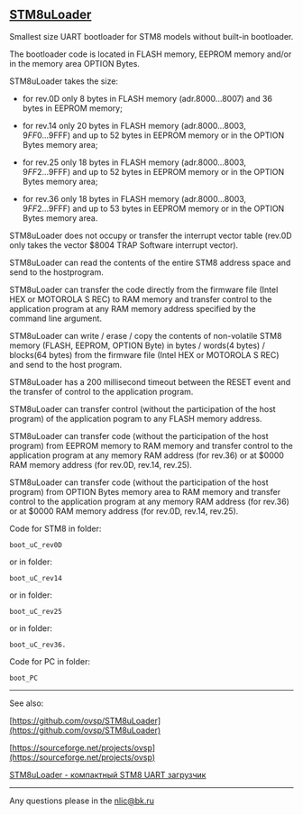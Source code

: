 ## [STM8uLoader](http://nflic.ru/STM8/STM8uLoader/index.html)

Smallest size UART bootloader for STM8 models without built-in bootloader.

The bootloader code is located in FLASH memory, EEPROM memory and/or in the memory area OPTION Bytes.

STM8uLoader takes the size:

- for rev.0D only 8 bytes in FLASH memory (adr.$8000...$8007) and 36 bytes in EEPROM memory;

- for rev.14 only 20 bytes in FLASH memory (adr.$8000...$8003, $9FF0...$9FFF) and up to 52 bytes in EEPROM memory or in the OPTION Bytes memory area;

- for rev.25 only 18 bytes in FLASH memory (adr.$8000...$8003, $9FF2...$9FFF) and up to 52 bytes in EEPROM memory or in the OPTION Bytes memory area;

- for rev.36 only 18 bytes in FLASH memory (adr.$8000...$8003, $9FF2...$9FFF) and up to 53 bytes in EEPROM memory or in the OPTION Bytes memory area.

STM8uLoader does not occupy or transfer the interrupt vector table (rev.0D only takes the vector $8004 TRAP Software interrupt vector).

STM8uLoader can read the contents of the entire STM8 address space and send to the hostprogram.

STM8uLoader can transfer the code directly from the firmware file (Intel HEX or MOTOROLA S REC) to RAM memory and transfer control to the application program at any RAM memory address specified by the command line argument.

STM8uLoader can write / erase / copy the contents of non-volatile STM8 memory (FLASH, EEPROM, OPTION Byte) in bytes / words(4 bytes) / blocks(64 bytes) from the firmware file (Intel HEX or MOTOROLA S REC) and send to the host program.

STM8uLoader has a 200 millisecond timeout between the RESET event and the transfer of control to the application program.

STM8uLoader can transfer control (without the participation of the host program) of the application pogram to any FLASH memory address.

STM8uLoader can transfer code (without the participation of the host program) from EEPROM memory to RAM memory and transfer control to the application program at any memory RAM address (for rev.36) or at $0000 RAM memory address (for rev.0D, rev.14, rev.25).

STM8uLoader can transfer code (without the participation of the host program) from OPTION Bytes memory area to RAM memory and transfer control to the application program at any memory RAM address (for rev.36) or at $0000 RAM memory address (for rev.0D, rev.14, rev.25).



Code for STM8 in folder:

    boot_uC_rev0D
    
or in folder:
    
    boot_uC_rev14

 or in folder:
    
    boot_uC_rev25

or in folder:
    
    boot_uC_rev36.
    
Code for PC in folder:

    boot_PC
    
---
See also:

 [https://github.com/ovsp/STM8uLoader](https://github.com/ovsp/STM8uLoader)

 [https://sourceforge.net/projects/ovsp](https://sourceforge.net/projects/ovsp)

 [STM8uLoader - компактный STM8 UART загрузчик](http://nlic.ru/STM8/STM8uLoader/index.html)

---
Any questions please in the nlic@bk.ru
